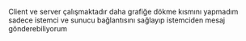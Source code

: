 Client ve server çalışmaktadır daha grafiğe dökme kısmını yapmadım sadece istemci ve sunucu bağlantısını sağlayıp istemciden mesaj gönderebiliyorum
